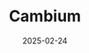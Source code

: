 ---  
layout: startup_page  
title: "Cambium"  
id: "cambiumcarbon.com"  
permalink: "/cambiumcambiumcarbon.com02242025/"  
website: "https://www.cambiumcarbon.com/"  
funding_round: "Series A"  
funding_amount: "$18.5M"  
investors: "VoLo Earth Ventures, NEA, Dangerous Ventures, Tunitas Ventures, Woven Earth, Understorey, Groundswell, Ulu Ventures, MaC Venture Capital, Rise of the Rest, 81 Collection, Alumni Ventures, Soma Capital"  
about: "Cambium is a supply chain technology company focused on transforming the wood industry. They digitize the wood supply chain, connecting tree care services, sawmills, and manufacturers to create sustainable Carbon Smart™ Wood. Their platform offers solutions like logistics, inventory management, and carbon impact tracking, aiming to modernize the industry and create access to cost-efficient sustainable materials."  
markets: "Supply Chain Technology, Construction Materials, Sustainability"  
hq: "Baltimore, Maryland, United States"  
founded_year: "2019"  
linkedin: "https://www.linkedin.com/company/cambium-carbon"  
twitter: "https://twitter.com/CambiumCarbon"  
instagram: ""  
facebook: "https://www.facebook.com/cambiumcarbon"  
crunchbase: "https://www.crunchbase.com/organization/cambium-carbon"  
pitchbook: "https://pitchbook.com/profiles/company/459758-17"  

date_display: "24-Feb-2025"  
date: "2025-02-24"

# SEO Optimization  
meta_title: "Cambium - Series A Funding ($18.5M)"  
meta_description: "Cambium, Cambium is a supply chain technology company focused on transforming the wood industry. They digitize the wood supply chain, connecting tree care serv..."  
meta_keywords: "Cambium, Supply Chain Technology, Construction Materials, Sustainability, Series A funding"  
canonical_url: "https://startup.projectstartups.com/cambiumcambiumcarbon.com02242025/"  
---